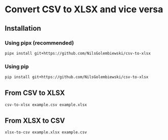 # Convert CSV to XLSX and vice versa

## Installation

### Using pipx (recommended)
```bash
pipx install git+https://github.com/NilsGolembiewski/csv-to-xlsx
```

### Using pip
```bash
pip install git+https://github.com/NilsGolembiewski/csv-to-xlsx
```


## From CSV to XLSX
```bash
csv-to-xlsx example.csv example.xlsx
```

## From XLSX to CSV
```bash
xlsx-to-csv example.xlsx example.csv
```
